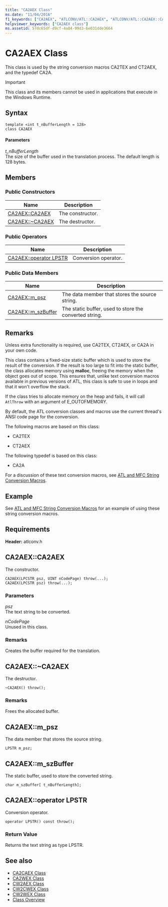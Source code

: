 ```yaml
---
title: "CA2AEX Class"
ms.date: "11/04/2016"
f1_keywords: ["CA2AEX", "ATLCONV/ATL::CA2AEX", "ATLCONV/ATL::CA2AEX::CA2AEX", "ATLCONV/ATL::CA2AEX::m_psz", "ATLCONV/ATL::CA2AEX::m_szBuffer"]
helpviewer_keywords: ["CA2AEX class"]
ms.assetid: 57dc65df-d9cf-4a84-99d3-6e031dde3664
---
```

# CA2AEX Class

This class is used by the string conversion macros CA2TEX and CT2AEX, and the typedef CA2A.

> [!IMPORTANT]
>  This class and its members cannot be used in applications that execute in the Windows Runtime.

## Syntax

```
template <int t_nBufferLength = 128>
class CA2AEX
```

#### Parameters

*t_nBufferLength*<br/>
The size of the buffer used in the translation process. The default length is 128 bytes.

## Members

### Public Constructors

|Name|Description|
|----------|-----------------|
|[CA2AEX::CA2AEX](#ca2aex)|The constructor.|
|[CA2AEX::~CA2AEX](#dtor)|The destructor.|

### Public Operators

|Name|Description|
|----------|-----------------|
|[CA2AEX::operator LPSTR](#operator_lpstr)|Conversion operator.|

### Public Data Members

|Name|Description|
|----------|-----------------|
|[CA2AEX::m_psz](#m_psz)|The data member that stores the source string.|
|[CA2AEX::m_szBuffer](#m_szbuffer)|The static buffer, used to store the converted string.|

## Remarks

Unless extra functionality is required, use CA2TEX, CT2AEX, or CA2A in your own code.

This class contains a fixed-size static buffer which is used to store the result of the conversion. If the result is too large to fit into the static buffer, the class allocates memory using **malloc**, freeing the memory when the object goes out of scope. This ensures that, unlike text conversion macros available in previous versions of ATL, this class is safe to use in loops and that it won't overflow the stack.

If the class tries to allocate memory on the heap and fails, it will call `AtlThrow` with an argument of E_OUTOFMEMORY.

By default, the ATL conversion classes and macros use the current thread's ANSI code page for the conversion.

The following macros are based on this class:

- CA2TEX

- CT2AEX

The following typedef is based on this class:

- CA2A

For a discussion of these text conversion macros, see [ATL and MFC String Conversion Macros](string-conversion-macros.md).

## Example

See [ATL and MFC String Conversion Macros](string-conversion-macros.md) for an example of using these string conversion macros.

## Requirements

**Header:** atlconv.h

##  <a name="ca2aex"></a>  CA2AEX::CA2AEX

The constructor.

```
CA2AEX(LPCSTR psz, UINT nCodePage) throw(...);
CA2AEX(LPCSTR psz) throw(...);
```

### Parameters

*psz*<br/>
The text string to be converted.

*nCodePage*<br/>
Unused in this class.

### Remarks

Creates the buffer required for the translation.

##  <a name="dtor"></a>  CA2AEX::~CA2AEX

The destructor.

```
~CA2AEX() throw();
```

### Remarks

Frees the allocated buffer.

##  <a name="m_psz"></a>  CA2AEX::m_psz

The data member that stores the source string.

```
LPSTR m_psz;
```

##  <a name="m_szbuffer"></a>  CA2AEX::m_szBuffer

The static buffer, used to store the converted string.

```
char m_szBuffer[ t_nBufferLength];
```

##  <a name="operator_lpstr"></a>  CA2AEX::operator LPSTR

Conversion operator.

```
operator LPSTR() const throw();
```

### Return Value

Returns the text string as type LPSTR.

## See also

- [CA2CAEX Class](../../atl/reference/ca2caex-class.md)
- [CA2WEX Class](../../atl/reference/ca2wex-class.md)
- [CW2AEX Class](../../atl/reference/cw2aex-class.md)
- [CW2CWEX Class](../../atl/reference/cw2cwex-class.md)
- [CW2WEX Class](../../atl/reference/cw2wex-class.md)
- [Class Overview](../../atl/atl-class-overview.md)
